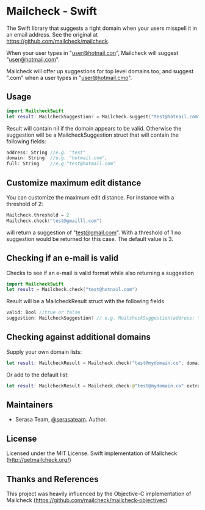 Mailcheck - Swift
====================

The Swift library that suggests a right domain when your users misspell it in an email address. See the original at https://github.com/mailcheck/mailcheck.

When your user types in "user@hotnail.con", Mailcheck will suggest "user@hotmail.com".

Mailcheck will offer up suggestions for top level domains too, and suggest ".com" when a user types in "user@hotmail.cmo".

Usage
-----

```Swift
import MailcheckSwift
let result: MailcheckSuggestion? = Mailcheck.suggest("test@hotnail.com")
```

Result will contain nil if the domain appears to be valid.
Otherwise the suggestion will be a MailcheckSuggestion struct that will contain the following fields:
```Swift
address: String //e.g. "test"
domain: String  //e.g. "hotmail.com",
full: String    //e.g "test@hotmail.com"
```

Customize maximum edit distance
----------

You can customize the maximum edit distance. For instance with a threshold of 2:

```Swift
Mailcheck.threshold = 2
Mailcheck.check("test@gmailll.com")
````

will return a suggestion of "test@gmail.com". With a threshold of 1 no suggestion would be returned for this case. The default value is 3.

Checking if an e-mail is valid
----------

Checks to see if an e-mail is valid format while also returning a suggestion

```Swift
import MailcheckSwift
let result = Mailcheck.check("test@hotnail.com")
```

Result will be a MailcheckResult struct with the following fields
```Swift
valid: Bool //true or false
suggestion: MailcheckSuggestion? // e.g. MailcheckSuggestion(address: "test", domain: "hotmail.com", full: "test@hotmail.com")
```

Checking against additional domains
----------

Supply your own domain lists:
```Swift
let result: MailcheckResult = Mailcheck.check("test@mydomain.co", domains: ["mydomain.co"], topLevelDomains: ["co"])
```

Or add to the default list:
```Swift
let result: MailcheckResult = Mailcheck.check:@"test@mydomain.co" extraDomains:["mydomain.co"] extraTopLevelDomains:["co"]];
```

Maintainers
-------

- Serasa Team, [@serasateam](http://github.com/serasateam). Author.

License
-------

Licensed under the MIT License.
Swift implementation of Mailcheck (http://getmailcheck.org/)

Thanks and References
-------

This project was heavily influenced by the Objective-C implementation of Mailcheck (https://github.com/mailcheck/mailcheck-objectivec)
